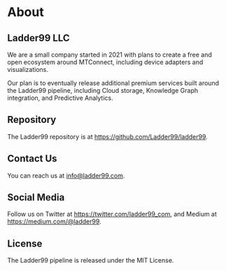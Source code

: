 # About

## Ladder99 LLC

We are a small company started in 2021 with plans to create a free and open ecosystem around MTConnect, including device adapters and visualizations.

Our plan is to eventually release additional premium services built around the Ladder99 pipeline, including Cloud storage, Knowledge Graph integration, and Predictive Analytics.

## Repository

The Ladder99 repository is at https://github.com/Ladder99/ladder99.

## Contact Us

You can reach us at info@ladder99.com.

## Social Media

Follow us on Twitter at https://twitter.com/ladder99_com, and Medium at https://medium.com/@ladder99.

## License

The Ladder99 pipeline is released under the MIT License.
